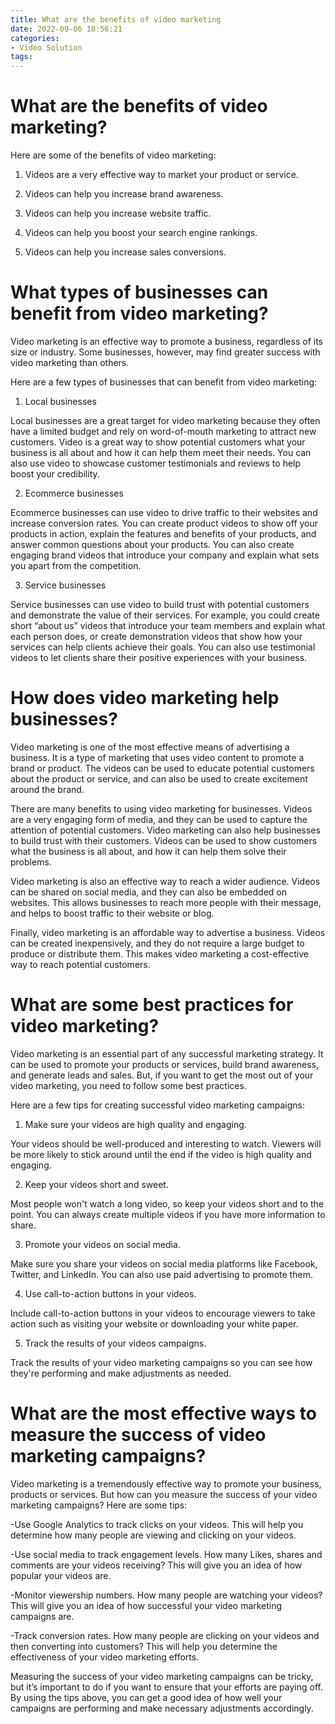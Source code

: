 ```yaml
---
title: What are the benefits of video marketing
date: 2022-09-06 18:56:21
categories:
- Video Solution
tags:
---
```



#  What are the benefits of video marketing?

Here are some of the benefits of video marketing:

1. Videos are a very effective way to market your product or service.

2. Videos can help you increase brand awareness.

3. Videos can help you increase website traffic.

4. Videos can help you boost your search engine rankings.

5. Videos can help you increase sales conversions.

#  What types of businesses can benefit from video marketing?

Video marketing is an effective way to promote a business, regardless of its size or industry. Some businesses, however, may find greater success with video marketing than others.

Here are a few types of businesses that can benefit from video marketing:

1. Local businesses

Local businesses are a great target for video marketing because they often have a limited budget and rely on word-of-mouth marketing to attract new customers. Video is a great way to show potential customers what your business is all about and how it can help them meet their needs. You can also use video to showcase customer testimonials and reviews to help boost your credibility.

2. Ecommerce businesses

Ecommerce businesses can use video to drive traffic to their websites and increase conversion rates. You can create product videos to show off your products in action, explain the features and benefits of your products, and answer common questions about your products. You can also create engaging brand videos that introduce your company and explain what sets you apart from the competition.

3. Service businesses

Service businesses can use video to build trust with potential customers and demonstrate the value of their services. For example, you could create short “about us” videos that introduce your team members and explain what each person does, or create demonstration videos that show how your services can help clients achieve their goals. You can also use testimonial videos to let clients share their positive experiences with your business.

#  How does video marketing help businesses?

Video marketing is one of the most effective means of advertising a business. It is a type of marketing that uses video content to promote a brand or product. The videos can be used to educate potential customers about the product or service, and can also be used to create excitement around the brand.

There are many benefits to using video marketing for businesses. Videos are a very engaging form of media, and they can be used to capture the attention of potential customers. Video marketing can also help businesses to build trust with their customers. Videos can be used to show customers what the business is all about, and how it can help them solve their problems.

Video marketing is also an effective way to reach a wider audience. Videos can be shared on social media, and they can also be embedded on websites. This allows businesses to reach more people with their message, and helps to boost traffic to their website or blog.

Finally, video marketing is an affordable way to advertise a business. Videos can be created inexpensively, and they do not require a large budget to produce or distribute them. This makes video marketing a cost-effective way to reach potential customers.

#  What are some best practices for video marketing?

Video marketing is an essential part of any successful marketing strategy. It can be used to promote your products or services, build brand awareness, and generate leads and sales. But, if you want to get the most out of your video marketing, you need to follow some best practices.

Here are a few tips for creating successful video marketing campaigns:

1. Make sure your videos are high quality and engaging.

Your videos should be well-produced and interesting to watch. Viewers will be more likely to stick around until the end if the video is high quality and engaging.

2. Keep your videos short and sweet.

Most people won't watch a long video, so keep your videos short and to the point. You can always create multiple videos if you have more information to share.

3. Promote your videos on social media.

Make sure you share your videos on social media platforms like Facebook, Twitter, and LinkedIn. You can also use paid advertising to promote them.

4. Use call-to-action buttons in your videos.

Include call-to-action buttons in your videos to encourage viewers to take action such as visiting your website or downloading your white paper.

5. Track the results of your videos campaigns.

Track the results of your video marketing campaigns so you can see how they're performing and make adjustments as needed.

#  What are the most effective ways to measure the success of video marketing campaigns?

Video marketing is a tremendously effective way to promote your business, products or services. But how can you measure the success of your video marketing campaigns? Here are some tips:

-Use Google Analytics to track clicks on your videos. This will help you determine how many people are viewing and clicking on your videos.

-Use social media to track engagement levels. How many Likes, shares and comments are your videos receiving? This will give you an idea of how popular your videos are.

-Monitor viewership numbers. How many people are watching your videos? This will give you an idea of how successful your video marketing campaigns are.

-Track conversion rates. How many people are clicking on your videos and then converting into customers? This will help you determine the effectiveness of your video marketing efforts.

Measuring the success of your video marketing campaigns can be tricky, but it’s important to do if you want to ensure that your efforts are paying off. By using the tips above, you can get a good idea of how well your campaigns are performing and make necessary adjustments accordingly.